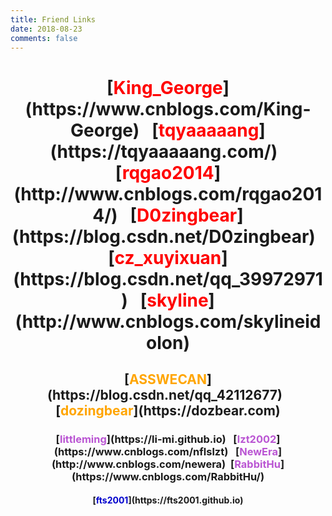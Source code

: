 ```yaml
---
title: Friend Links
date: 2018-08-23
comments: false
---
```


<h1><center>[<font color="#FF0000">King_George</font>](https://www.cnblogs.com/King-George) &nbsp; [<font color="#FF0000">tqyaaaaang</font>](https://tqyaaaaang.com/) &nbsp; [<font color="#FF0000">rqgao2014</font>](http://www.cnblogs.com/rqgao2014/) &nbsp; [<font color="#FF0000">D0zingbear</font>](https://blog.csdn.net/D0zingbear) &nbsp; [<font color="#FF0000">cz_xuyixuan</font>](https://blog.csdn.net/qq_39972971) &nbsp; [<font color="#FF0000">skyline</font>](http://www.cnblogs.com/skylineidolon)</center></h1>

<h2><center>[<font color="#FFA500">ASSWECAN</font>](https://blog.csdn.net/qq_42112677) &nbsp; [<font color="FFA500">dozingbear</font>](https://dozbear.com)</center></h2>

<h3><center>[<font color="#BA55D3">littleming</font>](https://li-mi.github.io) &nbsp; [<font color="#BA55D3">lzt2002</font>](https://www.cnblogs.com/nflslzt) &nbsp; [<font color="#BA55D3">NewEra</font>](http://www.cnblogs.com/newera) &nbsp;[<font color="#BA55D3">RabbitHu</font>](https://www.cnblogs.com/RabbitHu/)</center></h3>

<h4><center>[<font color=" #0000CD">fts2001</font>](https://fts2001.github.io)</center></h4>


